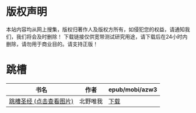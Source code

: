 # 版权声明

本站内容均从网上搜集，版权归著作人及版权方所有，如侵犯您的权益，请通知我们，我们将会及时删除！ 下载链接仅供宽带测试研究用途，请下载后在24小时内删除，请勿用于商业目的。请支持正版！

# 跳槽

| 书名 | 作者 | epub/mobi/azw3 |
| --- | --- | --- |
| [跳槽圣经 (点击查看图片)](https://www.dushupai.com/attachment/2024/06/07/d2510c225b5222d9.jpg) | 北野唯我 | [下载](https://url89.ctfile.com/f/31084289-1357040419-a31bca?p=8866) |
